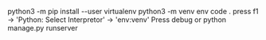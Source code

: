 python3 -m pip install --user virtualenv
python3 -m venv env
code .
press f1 -> 'Python: Select Interpretor' -> 'env:venv'
Press debug or python manage.py runserver